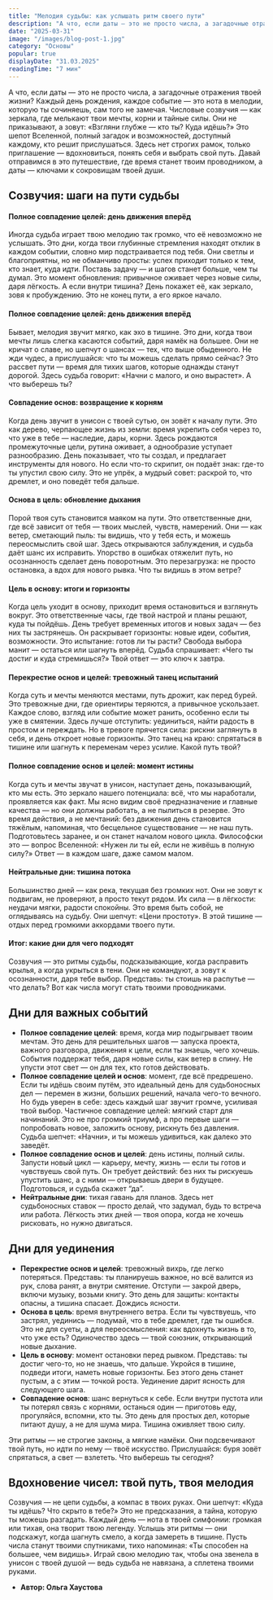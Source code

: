```yaml
---
title: "Мелодия судьбы: как услышать ритм своего пути"
description: "А что, если даты — это не просто числа, а загадочные отражения твоей жизни? Каждый день рождения, каждое событие — это нота в мелодии, которую ты сочиняешь, сам того не замечая. Числовые созвучия — как зеркала, где мелькают твои мечты, корни и тайные силы."
date: "2025-03-31"
image: "/images/blog-post-1.jpg"
category: "Основы"
popular: true
displayDate: "31.03.2025"
readingTime: "7 мин"
---
```


А что, если даты — это не просто числа, а загадочные отражения твоей жизни? Каждый день рождения, каждое событие — это нота в мелодии, которую ты сочиняешь, сам того не замечая. Числовые созвучия — как зеркала, где мелькают твои мечты, корни и тайные силы. Они не приказывают, а зовут: «Взгляни глубже — кто ты? Куда идёшь?» Это шепот Вселенной, полный загадок и возможностей, доступный каждому, кто решит прислушаться. Здесь нет строгих рамок, только приглашение — вдохновиться, понять себя и выбрать свой путь. Давай отправимся в это путешествие, где время станет твоим проводником, а даты — ключами к сокровищам твоей души.

## Созвучия: шаги на пути судьбы

#### Полное совпадение целей: день движения вперёд 

Иногда судьба играет твою мелодию так громко, что её невозможно не услышать. Это дни, когда твои глубинные стремления находят отклик в каждом событии, словно мир подстраивается под тебя. Они светлы и благоприятны, но не обманчиво просты: успех приходит только к тем, кто знает, куда идти. Поставь задачу — и шагов станет больше, чем ты думал. Это момент обновления: привычное оживает через новые силы, даря лёгкость. А если внутри тишина? День покажет её, как зеркало, зовя к пробуждению. Это не конец пути, а его яркое начало.

#### Полное совпадение целей: день движения вперёд  

Бывает, мелодия звучит мягко, как эхо в тишине. Это дни, когда твои мечты лишь слегка касаются событий, даря намёк на большее. Они не кричат о славе, но шепчут о шансах — тех, что выше обыденного. Не жди чудес, а прислушайся: что ты можешь сделать прямо сейчас? Это рассвет пути — время для тихих шагов, которые однажды станут дорогой. Здесь судьба говорит: «Начни с малого, и оно вырастет». А что выберешь ты?

#### Совпадение основ: возвращение к корням 

Когда день звучит в унисон с твоей сутью, он зовёт к началу пути. Это как дерево, черпающее жизнь из земли: время укрепить себя через то, что уже в тебе — наследие, дары, корни. Здесь рождаются промежуточные цели, рутина оживает, а однообразие уступает разнообразию. День показывает, что ты создал, и предлагает инструменты для нового. Но если что-то скрипит, он подаёт знак: где-то ты упустил свою силу. Это не упрёк, а мудрый совет: раскрой то, что дремлет, и оно поведёт тебя дальше.

#### Основа в цель: обновление дыхания 

Порой твоя суть становится маяком на пути. Это ответственные дни, где всё зависит от тебя — твоих мыслей, чувств, намерений. Они — как ветер, сметающий пыль: ты видишь, что у тебя есть, и можешь переосмыслить свой шаг. Здесь открываются заблуждения, и судьба даёт шанс их исправить. Упорство в ошибках отяжелит путь, но осознанность сделает день поворотным. Это перезагрузка: не просто остановка, а вдох для нового рывка. Что ты видишь в этом ветре?

#### Цель в основу: итоги и горизонты  

Когда цель уходит в основу, приходит время остановиться и взглянуть вокруг. Это ответственные часы, где твой настрой и планы решают, куда ты пойдёшь. День требует временных итогов и новых задач — без них ты застрянешь. Он раскрывает горизонты: новые идеи, события, возможности. Это испытание: готов ли ты расти? Свобода выбора манит — остаться или шагнуть вперёд. Судьба спрашивает: «Чего ты достиг и куда стремишься?» Твой ответ — это ключ к завтра.

#### Перекрестие основ и целей: тревожный танец испытаний  

Когда суть и мечты меняются местами, путь дрожит, как перед бурей. Это тревожные дни, где ориентиры теряются, а привычное ускользает. Каждое слово, взгляд или событие может ранить, особенно если ты уже в смятении. Здесь лучше отступить: уединиться, найти радость в простом и переждать. Но в тревоге прячется сила: рискни заглянуть в себя, и день откроет новые горизонты. Это танец на краю: спрятаться в тишине или шагнуть к переменам через усилие. Какой путь твой?

#### Полное совпадение основ и целей: момент истины  

Когда суть и мечты звучат в унисон, наступает день, показывающий, кто мы есть. Это зеркало нашего потенциала: всё, что мы наработали, проявляется как факт. Мы ясно видим своё предназначение и главные качества — но они должны работать, а не пылиться в резерве. Это время действия, а не мечтаний: без движения день становится тяжёлым, напоминая, что бесцельное существование — не наш путь. Подготовьтесь заранее, и он станет началом нового цикла. Философски это — вопрос Вселенной: «Нужен ли ты ей, если не живёшь в полную силу?» Ответ — в каждом шаге, даже самом малом.

#### Нейтральные дни: тишина потока 

Большинство дней — как река, текущая без громких нот. Они не зовут к подвигам, не проверяют, а просто текут рядом. Их сила — в лёгкости: неудачи мягки, радости спокойны. Это время быть собой, не оглядываясь на судьбу. Они шепчут: «Цени простоту». В этой тишине — отдых перед громкими аккордами твоего пути.

#### Итог: какие дни для чего подходят  

Созвучия — это ритмы судьбы, подсказывающие, когда расправить крылья, а когда укрыться в тени. Они не командуют, а зовут к осознанности, даря тебе выбор. Представь: ты стоишь на распутье — что делать? Вот как числа могут стать твоими проводниками.

## Дни для важных событий

- **Полное совпадение целей**: время, когда мир подыгрывает твоим мечтам. Это день для решительных шагов — запуска проекта, важного разговора, движения к цели, если ты знаешь, чего хочешь. События поддержат тебя, даря новые силы, как ветер в спину. Не упусти этот свет — он для тех, кто готов действовать.
- **Полное совпадение целей и основ**: момент, где всё предрешено. Если ты идёшь своим путём, это идеальный день для судьбоносных дел — перемен в жизни, больших решений, начала чего-то вечного. Но будь уверен в себе: здесь каждый шаг звучит громче, усиливая твой выбор.
Частичное совпадение целей: мягкий старт для начинаний. Это не про громкий триумф, а про первые шаги — попробовать новое, заложить основу, рискнуть без давления. Судьба шепчет: «Начни», и ты можешь удивиться, как далеко это заведёт.
- **Полное совпадение основ и целей**: день истины, полный силы. Запусти новый цикл — карьеру, мечту, жизнь — если ты готов и чувствуешь свой путь. Он требует действий: без них ты рискуешь упустить шанс, а с ними — открываешь двери в будущее. Подготовься, и судьба скажет “да”.
- **Нейтральные дни**: тихая гавань для планов. Здесь нет судьбоносных ставок — просто делай, что задумал, будь то встреча или работа. Лёгкость этих дней — твоя опора, когда не хочешь рисковать, но нужно двигаться.

## Дни для уединения

- **Перекрестие основ и целей**: тревожный вихрь, где легко потеряться. Представь: ты планируешь важное, но всё валится из рук, слова ранят, а внутри смятение. Отступи — закрой дверь, включи музыку, возьми книгу. Это день для защиты: контакты опасны, а тишина спасает. Дождись ясности.
- **Основа в цель**: время внутреннего ветра. Если ты чувствуешь, что застрял, уединись — подумай, что в тебе дремлет, где ты ошибся. Это не для суеты, а для переосмысления: как вдохнуть жизнь в то, что уже есть? Одиночество здесь — твой союзник, открывающий новые дыхание.
- **Цель в основу**: момент остановки перед рывком. Представь: ты достиг чего-то, но не знаешь, что дальше. Укройся в тишине, подведи итоги, наметь новые горизонты. Без этого день станет пустым, а с этим — точкой роста. Уединение дарит ясность для следующего шага.
- **Совпадение основ**: шанс вернуться к себе. Если внутри пустота или ты потерял связь с корнями, останься один — приготовь еду, прогуляйся, вспомни, кто ты. Это день для простых дел, которые питают душу, а не для шума мира. Тишина оживляет твою силу.

Эти ритмы — не строгие законы, а мягкие намёки. Они подсвечивают твой путь, но идти по нему — твоё искусство. Прислушайся: буря зовёт спрятаться, а свет — взлететь. Что выберешь ты сегодня?

## Вдохновение чисел: твой путь, твоя мелодия

Созвучия — не цепи судьбы, а компас в твоих руках. Они шепчут: «Куда ты идёшь? Что скрыто в тебе?» Это не предсказания, а тайна, которую ты можешь разгадать. Каждый день — нота в твоей симфонии: громкая или тихая, она творит твою легенду. Услышь эти ритмы — они подскажут, когда шагнуть смело, а когда замереть в тишине. Пусть числа станут твоими спутниками, тихо напоминая: «Ты способен на большее, чем видишь». Играй свою мелодию так, чтобы она звенела в унисон с твоей душой — ведь судьба не навязана, а сплетена твоими руками.

- **Автор: Ольга Хаустова**
